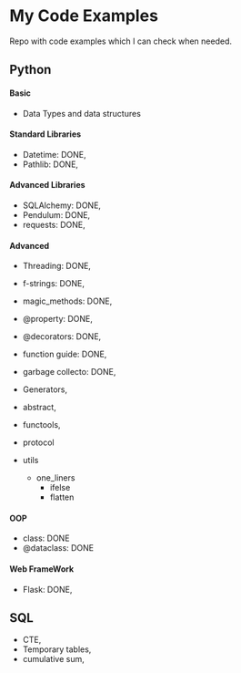 # My Code Examples
Repo with code examples which I can check when needed.

## Python

#### Basic
- Data Types and data structures

#### Standard Libraries
- Datetime: DONE,
- Pathlib: DONE,

#### Advanced Libraries
- SQLAlchemy: DONE,
- Pendulum: DONE,
- requests: DONE,

#### Advanced
- Threading: DONE,
- f-strings: DONE,
- magic_methods: DONE,
- @property: DONE,
- @decorators: DONE,
- function guide: DONE,
- garbage collecto: DONE,
- Generators,
- abstract,
- functools,
- protocol

- utils 
    - one_liners
        - ifelse
        - flatten 

#### OOP
- class: DONE
- @dataclass: DONE

#### Web FrameWork
- Flask: DONE,

## SQL
- CTE,
- Temporary tables,
- cumulative sum,